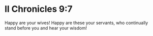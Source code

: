 # II Chronicles 9:7

Happy are your wives! Happy are these your servants, who continually stand before you and hear your wisdom!
